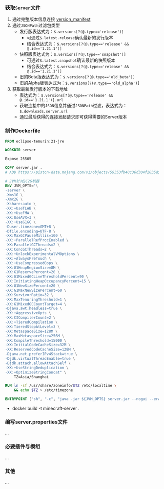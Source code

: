 ### 获取`Server`文件
1. 通过完整版本信息连接 [version_manifest](https://launchermeta.mojang.com/mc/game/version_manifest.json)
2. 通过`JSONPath`过滤包类型
    - 发行版表达式为：`$.versions[?(@.type=='release')]`
       - 可通过`$.latest.release`确认最新的发行版本
       - 结合表达式为：`$.versions[?(@.type=='release' && @.id=='1.21.1')]`
    - 快照版表达式为：`$.versions[?(@.type=='snapshot')]`
       - 可通过`$.latest.snapshot`确认最新的快照版本
       - 结合表达式为：`$.versions[?(@.type=='release' && @.id=='1.21.1')]`
    - 旧的Beta版表达式为：`$.versions[?(@.type=='old_beta')]`
    - 旧的Alpha版表达式为：`$.versions[?(@.type=='old_alpha')]`
3. 获取最新发行版本的下载地址
    - 表达式为：`$.versions[?(@.type=='release' && @.id=='1.21.1')].url`
    - 获取连接中的`JSON`信息并通过`JSONPath`过滤，表达式为：`$.downloads.server.url`
    - 通过最后获得的连接发起请求即可获得需要的Server版本

### 制作Dockerfile

```Dockerfile
FROM eclipse-temurin:21-jre

WORKDIR server

Expose 25565

COPY server.jar .
# ADD https://piston-data.mojang.com/v1/objects/59353fb40c36d304f2035d51e7d6e6baa98dc05c/server.jar .

# JVM针对2C2G机器
ENV JVM_OPTS="\
-server \
-Xms1G \
-Xmx2G \
-Xshare:auto \
-XX:+UseTLAB \
-XX:+UseFMA \
-XX:UseAVX=3 \
-XX:+UseG1GC \
-Duser.timezone=GMT+8 \
-Dfile.encoding=UTF-8 \
-XX:MaxGCPauseMillis=100 \
-XX:+ParallelRefProcEnabled \
-XX:ParallelGCThreads=2 \
-XX:ConcGCThreads=2 \
-XX:+UnlockExperimentalVMOptions \
-XX:+AlwaysPreTouch \
-XX:+UseCompressedOops \
-XX:G1HeapRegionSize=8M \
-XX:G1ReservePercent=20 \
-XX:G1MixedGCLiveThresholdPercent=90 \
-XX:InitiatingHeapOccupancyPercent=15 \
-XX:G1NewSizePercent=20 \
-XX:G1MaxNewSizePercent=60 \
-XX:SurvivorRatio=32 \
-XX:MaxTenuringThreshold=1 \
-XX:G1MixedGCCountTarget=4 \
-Djava.awt.headless=true \
-XX:+AggressiveOpts \
-XX:CICompilerCount=2 \
-XX:+TieredCompilation \
-XX:TieredStopAtLevel=3 \
-XX:MetaspaceSize=128M \
-XX:MaxMetaspaceSize=256M \
-XX:CompileThreshold=15000 \
-XX:InitialCodeCacheSize=32M \
-XX:ReservedCodeCacheSize=128M \
-Djava.net.preferIPv4Stack=true \
-Djdk.virtualThreadEnable=true \
-Djdk.attach.allowAttachSelf \
-XX:+UseStringDeduplication \
-XX:+OptimizeStringConcat" \
    TZ=Asia/Shanghai

RUN ln -sf /usr/share/zoneinfo/$TZ /etc/localtime \
    && echo $TZ > /etc/timezone

ENTRYPOINT ["sh", "-c", "java -jar ${JVM_OPTS} server.jar --nogui --eraseCache --forceUpgrade --universe /data/"]
```
- docker build -t minecraft-server .

### 编写server.properties文件
...

### 必要插件与模组
...

### 其他
...

